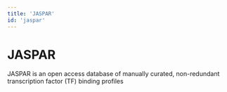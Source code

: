 ```yaml
---
title: 'JASPAR'
id: 'jaspar'
---
```

# JASPAR
JASPAR is an open access database of manually curated, non-redundant transcription factor (TF) binding profiles
